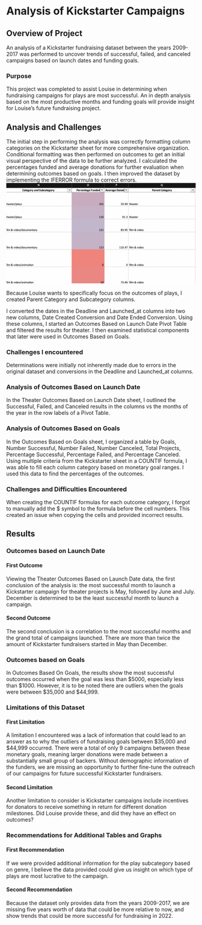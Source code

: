 # Analysis of Kickstarter Campaigns

## Overview of Project
An analysis of a Kickstarter fundraising dataset between the years 2009-2017 was performed to uncover trends of successful, failed, and canceled campaigns based on launch dates and funding goals.

### Purpose
This project was completed to assist Louise in determining when fundraising campaigns for plays are most successful. An in depth analysis based on the most productive months and funding goals will provide insight for Louise’s future fundraising project.


## Analysis and Challenges
The initial step in performing the analysis was correctly formatting column categories on the Kickstarter sheet for more comprehensive organization. Conditional formatting was then performed on outcomes to get an initial visual perspective of the data to be further analyzed.
I calculated the percentages funded and average donations for further evaluation when determining outcomes based on goals. I then improved the dataset by implementing the IFERROR formula to correct errors. 
![This is an image](https://github.com/jstearns1988/kickstarter-analysis/blob/main/Conditional%20Formatting%20Screenshot.png)

Because Louise wants to specifically focus on the outcomes of plays, I created Parent Category and Subcategory columns. 


I converted the dates in the Deadline and Launched_at columns into two new columns, Date Created Conversion and Date Ended Conversion. Using these columns, I started an Outcomes Based on Launch Date Pivot Table and filtered the results for theater.
I then examined statistical components that later were used in Outcomes Based on Goals.

### Challenges I encountered
Determinations were initially not inherently made due to errors in the original dataset and conversions in the Deadline and Launched_at columns.


### Analysis of Outcomes Based on Launch Date
In the Theater Outcomes Based on Launch Date sheet, I outlined the Successful, Failed, and Canceled results in the columns vs the months of the year in the row labels of a Pivot Table.

### Analysis of Outcomes Based on Goals
In the Outcomes Based on Goals sheet, I organized a table by Goals, Number Successful, Number Failed, Number Canceled, Total Projects, Percentage Successful, Percentage Failed, and Percentage Canceled. Using multiple criteria from the Kickstarter sheet in a COUNTIF formula, I was able to fill each column category based on monetary goal ranges. I used this data to find the percentages of the outcomes.

### Challenges and Difficulties Encountered
When creating the COUNTIF formulas for each outcome category, I forgot to manually add the $ symbol to the formula before the cell numbers. This created an issue when copying the cells and provided incorrect results.

## Results

### Outcomes based on Launch Date

#### First Outcome
Viewing the Theater Outcomes Based on Launch Date data, the first conclusion of the analysis is: the most successful month to launch a Kickstarter campaign for theater projects is May, followed by June and July. December is determined to be the least successful month to launch a campaign. 
#### Second Outcome
The second conclusion is a correlation to the most successful months and the grand total of campaigns launched. There are more than twice the amount of Kickstarter fundraisers started in May than December.

### Outcomes based on Goals

In Outcomes Based On Goals, the results show the most successful outcomes occurred when the goal was less than $5000, especially less than $1000. However, it is to be noted there are outliers when the goals were between $35,000 and $44,999.

### Limitations of this Dataset
#### First Limitation
A limitation I encountered was a lack of information that could lead to an answer as to why the outliers of fundraising goals between $35,000 and $44,999 occurred. There were a total of only 9 campaigns between these monetary goals, meaning larger donations were made between a substantially small group of backers. Without demographic information of the funders, we are missing an opportunity to further fine-tune the outreach of our campaigns for future successful Kickstarter fundraisers. 
#### Second Limitation
Another limitation to consider is Kickstarter campaigns include incentives for donators to receive something in return for different donation milestones. Did Louise provide these, and did they have an effect on outcomes?

### Recommendations for Additional Tables and Graphs
#### First Recommendation
If we were provided additional information for the play subcategory based on genre, I believe the data provided could give us insight on which type of plays are most lucrative to the campaign.
#### Second Recommendation
Because the dataset only provides data from the years 2009-2017, we are missing five years worth of data that could be more relative to now, and show trends that could be more successful for fundraising in 2022.
